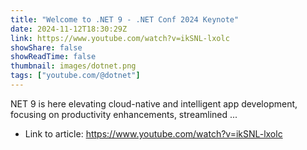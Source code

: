```yaml
---
title: "Welcome to .NET 9 - .NET Conf 2024 Keynote"
date: 2024-11-12T18:30:29Z
link: https://www.youtube.com/watch?v=ikSNL-lxolc
showShare: false
showReadTime: false
thumbnail: images/dotnet.png
tags: ["youtube.com/@dotnet"]
---
```

NET 9 is here elevating cloud-native and intelligent app development, focusing on productivity enhancements, streamlined ...

- Link to article: https://www.youtube.com/watch?v=ikSNL-lxolc